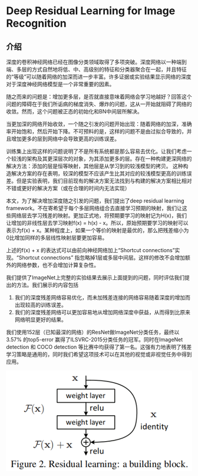 # Deep Residual Learning for Image Recognition

## 介绍

深度的卷积神经网络已经在图像分类领域取得了多项突破。深度网络以一种端到端、多层的方式自然地将低、中、高级别的特征和分类器聚合在一起，并且特征的“等级”可以随着网络的加深而进一步丰富。许多证据或实验结果显示网络的深度对于深度神经网络模型是一个非常重要的因素。

随之而来的问题是：增加更多层，是否就直接意味着网络会学习地越好？回答这个问题的障碍在于我们所诟病的梯度消失、爆炸的问题，这从一开始就阻碍了网络的收敛。然而，这个问题被正态的初始化和BN中间层所解决。

当更加深的网络开始收敛，一个随之引发的问题开始出现：随着网络的加深，准确率开始饱和，然后开始下降。不可预料的是，这样的问题不是由过拟合导致的，并且增加更多的层到网络中会导致更高的训练误差。

训练集上出现这样的问题说明了不是所有系统都是那么容易去优化。让我们考虑一个较浅的架构及其更深层次的对象，为其添加更多的层。存在一种构建更深网络的解决方法：添加的层是恒等映射，其他层是从学习到的较浅模型的拷贝。 这种构造解决方案的存在表明，较深的模型不应该产生比其对应的较浅模型更高的训练误差。但是实验表明，我们目前现有的解决方案无法找到与构建的解决方案相比相对不错或更好的解决方案（或在合理的时间内无法实现）

本文，为了解决增加深度随之引发的问题，我们提出了deep residual learning framework。不在寄希望于每个多层网络组合去直接学习预期的映射，我们让这些网络层去学习残差的映射。更加正式地，将预期要学习的映射记为H(x)，我们让增加的非线性层去学习映射f(x) = h(x) - x。所以，原始预期要学习的映射可以表示为f(x) + x。某种程度上，如果一个等价的映射是最优的，那么把残差缩小为0比增加同样的多层线性映射层要更加容易。

上述的f(x) + x 的表达式可以由前向神经网络加上“Shortcut connections”实现。“Shortcut connections” 指忽略掉1层或多层中间层。这样的修改不会增加额外的网络参数，也不会增加计算复杂性。

我们提供了ImageNet上完整的实验结果去展示上面提到的问题，同时评估我们提出的方法。我们展示的内容包括
1. 我们的深度残差网络容易优化，而未加残差连接的网络容易随着深度的增加而出现较高的训练误差。
2. 我们的深度残差网络可以更加容易地从增加网络深度中获益，从而得到比原来网络明显更好的结果。

我们使用152层（已知最深的网络）的ResNet做ImageNet分类任务，最终以3.57% 的top5-error 赢得了ILSVRC-2015分类任务的冠军。同时在ImageNet detection 和 COCO detection 等比赛中均获得了第一名。这强有力地表明了残差学习策略是通用的，同时我们希望这项技术可以在其他的视觉或非视觉任务中得到应用。

![Residual learning: a building block (Shortcut connections)](tools/resnet-1.png)


